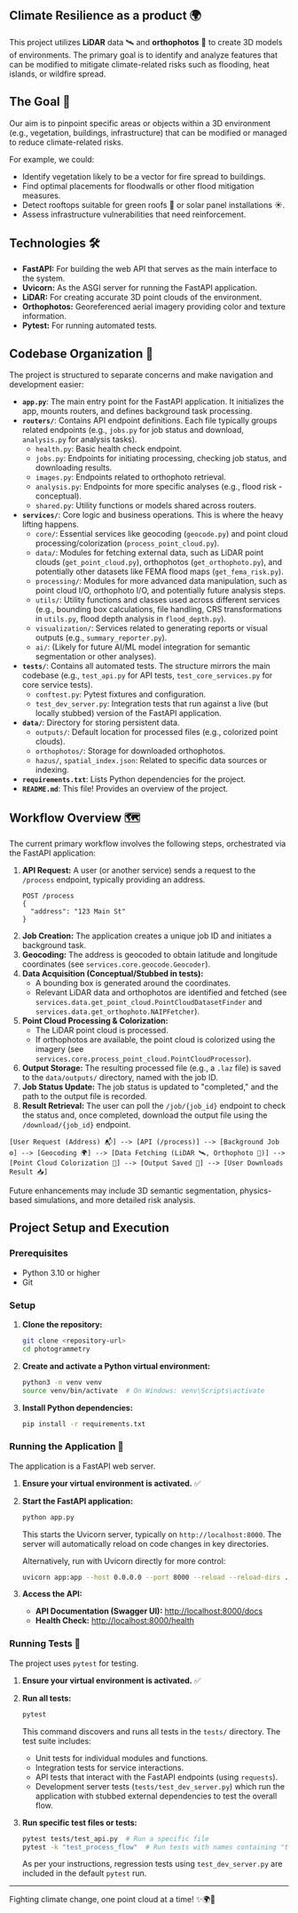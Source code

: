 ## Climate Resilience as a product 🌍

This project utilizes **LiDAR** data 🛰️ and **orthophotos** 📸 to create 3D models of environments. The primary goal is to identify and analyze features that can be modified to mitigate climate-related risks such as flooding, heat islands, or wildfire spread.

## The Goal 🎯

Our aim is to pinpoint specific areas or objects within a 3D environment (e.g., vegetation, buildings, infrastructure) that can be modified or managed to reduce climate-related risks.

For example, we could:
*   Identify vegetation likely to be a vector for fire spread to buildings.
*   Find optimal placements for floodwalls or other flood mitigation measures.
*   Detect rooftops suitable for green roofs 🌿 or solar panel installations ☀️.
*   Assess infrastructure vulnerabilities that need reinforcement.

## Technologies 🛠️

*   **FastAPI:** For building the web API that serves as the main interface to the system.
*   **Uvicorn:** As the ASGI server for running the FastAPI application.
*   **LiDAR:** For creating accurate 3D point clouds of the environment.
*   **Orthophotos:** Georeferenced aerial imagery providing color and texture information.
*   **Pytest:** For running automated tests.

## Codebase Organization 📂

The project is structured to separate concerns and make navigation and development easier:

*   **`app.py`**: The main entry point for the FastAPI application. It initializes the app, mounts routers, and defines background task processing.
*   **`routers/`**: Contains API endpoint definitions. Each file typically groups related endpoints (e.g., `jobs.py` for job status and download, `analysis.py` for analysis tasks).
    *   `health.py`: Basic health check endpoint.
    *   `jobs.py`: Endpoints for initiating processing, checking job status, and downloading results.
    *   `images.py`: Endpoints related to orthophoto retrieval.
    *   `analysis.py`: Endpoints for more specific analyses (e.g., flood risk - conceptual).
    *   `shared.py`: Utility functions or models shared across routers.
*   **`services/`**: Core logic and business operations. This is where the heavy lifting happens.
    *   `core/`: Essential services like geocoding (`geocode.py`) and point cloud processing/colorization (`process_point_cloud.py`).
    *   `data/`: Modules for fetching external data, such as LiDAR point clouds (`get_point_cloud.py`), orthophotos (`get_orthophoto.py`), and potentially other datasets like FEMA flood maps (`get_fema_risk.py`).
    *   `processing/`: Modules for more advanced data manipulation, such as point cloud I/O, orthophoto I/O, and potentially future analysis steps.
    *   `utils/`: Utility functions and classes used across different services (e.g., bounding box calculations, file handling, CRS transformations in `utils.py`, flood depth analysis in `flood_depth.py`).
    *   `visualization/`: Services related to generating reports or visual outputs (e.g., `summary_reporter.py`).
    *   `ai/`: (Likely for future AI/ML model integration for semantic segmentation or other analyses).
*   **`tests/`**: Contains all automated tests. The structure mirrors the main codebase (e.g., `test_api.py` for API tests, `test_core_services.py` for core service tests).
    *   `conftest.py`: Pytest fixtures and configuration.
    *   `test_dev_server.py`: Integration tests that run against a live (but locally stubbed) version of the FastAPI application.
*   **`data/`**: Directory for storing persistent data.
    *   `outputs/`: Default location for processed files (e.g., colorized point clouds).
    *   `orthophotos/`: Storage for downloaded orthophotos.
    *   `hazus/`, `spatial_index.json`: Related to specific data sources or indexing.
*   **`requirements.txt`**: Lists Python dependencies for the project.
*   **`README.md`**: This file! Provides an overview of the project.

## Workflow Overview 🗺️

The current primary workflow involves the following steps, orchestrated via the FastAPI application:

1.  **API Request:** A user (or another service) sends a request to the `/process` endpoint, typically providing an address.
    ```
    POST /process
    {
      "address": "123 Main St"
    }
    ```
2.  **Job Creation:** The application creates a unique job ID and initiates a background task.
3.  **Geocoding:** The address is geocoded to obtain latitude and longitude coordinates (see `services.core.geocode.Geocoder`).
4.  **Data Acquisition (Conceptual/Stubbed in tests):**
    *   A bounding box is generated around the coordinates.
    *   Relevant LiDAR data and orthophotos are identified and fetched (see `services.data.get_point_cloud.PointCloudDatasetFinder` and `services.data.get_orthophoto.NAIPFetcher`).
5.  **Point Cloud Processing & Colorization:**
    *   The LiDAR point cloud is processed.
    *   If orthophotos are available, the point cloud is colorized using the imagery (see `services.core.process_point_cloud.PointCloudProcessor`).
6.  **Output Storage:** The resulting processed file (e.g., a `.laz` file) is saved to the `data/outputs/` directory, named with the job ID.
7.  **Job Status Update:** The job status is updated to "completed," and the path to the output file is recorded.
8.  **Result Retrieval:** The user can poll the `/job/{job_id}` endpoint to check the status and, once completed, download the output file using the `/download/{job_id}` endpoint.

```
[User Request (Address) 📬] --> [API (/process)] --> [Background Job ⚙️] --> [Geocoding 🌍] --> [Data Fetching (LiDAR 🛰️, Orthophoto 📸)] --> [Point Cloud Colorization 🎨] --> [Output Saved 💾] --> [User Downloads Result 📥]
```

Future enhancements may include 3D semantic segmentation, physics-based simulations, and more detailed risk analysis.

## Project Setup and Execution

### Prerequisites

- Python 3.10 or higher
- Git

### Setup

1.  **Clone the repository:**
    ```bash
    git clone <repository-url>
    cd photogrammetry
    ```

2.  **Create and activate a Python virtual environment:**
    ```bash
    python3 -m venv venv
    source venv/bin/activate  # On Windows: venv\Scripts\activate
    ```

3.  **Install Python dependencies:**
    ```bash
    pip install -r requirements.txt
    ```

### Running the Application 🚀

The application is a FastAPI web server.

1.  **Ensure your virtual environment is activated.** ✅
2.  **Start the FastAPI application:**
    ```bash
    python app.py
    ```
    This starts the Uvicorn server, typically on `http://localhost:8000`. The server will automatically reload on code changes in key directories.

    Alternatively, run with Uvicorn directly for more control:
    ```bash
    uvicorn app:app --host 0.0.0.0 --port 8000 --reload --reload-dirs ./services,./routers
    ```

3.  **Access the API:**
    *   **API Documentation (Swagger UI):** [http://localhost:8000/docs](http://localhost:8000/docs)
    *   **Health Check:** [http://localhost:8000/health](http://localhost:8000/health)

### Running Tests 🧪

The project uses `pytest` for testing.

1.  **Ensure your virtual environment is activated.** ✅
2.  **Run all tests:**
    ```bash
    pytest
    ```
    This command discovers and runs all tests in the `tests/` directory.
    The test suite includes:
    *   Unit tests for individual modules and functions.
    *   Integration tests for service interactions.
    *   API tests that interact with the FastAPI endpoints (using `requests`).
    *   Development server tests (`tests/test_dev_server.py`) which run the application with stubbed external dependencies to test the overall flow.

3.  **Run specific test files or tests:**
    ```bash
    pytest tests/test_api.py  # Run a specific file
    pytest -k "test_process_flow"  # Run tests with names containing "test_process_flow"
    ```
    As per your instructions, regression tests using `test_dev_server.py` are included in the default `pytest` run.

---

Fighting climate change, one point cloud at a time! ✨🌍🌳
